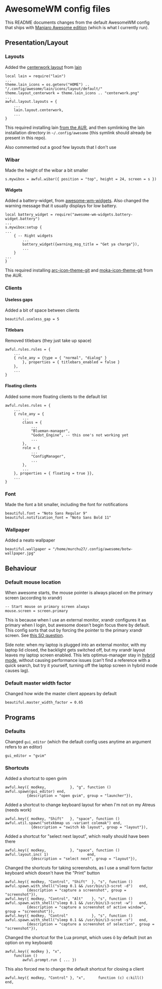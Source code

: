 # AwesomeWM config files

This README documents changes from the default AwesomeWM config that ships with
[Manjaro Awesome edition][1] (which is what I currently run).

## Presentation/Layout

### Layouts
Added the [centerwork layout][5] from [lain][6]

    local lain = require("lain")
    ...
    theme.lain_icons = os.getenv("HOME") .. "/.config/awesome/lain/icons/layout/default/"
    theme.layout_centerwork = theme.lain_icons .. "centerwork.png"
    ...
    awful.layout.layouts = {
        ...
        lain.layout.centerwork,
        ...
    }

This required installing lain [from the AUR][7], and then symlinking the lain
installation directory in `~/.config/awesome` (this symlink should already be
present in this repo).

Also commented out a good few layouts that I don't use

### Wibar
Made the height of the wibar a bit smaller

    s.mywibox = awful.wibar({ position = "top", height = 24, screen = s })

#### Widgets
Added a battery-widget, from [awesome-wm-widgets][4]. Also changed the warning
message that it usually displays for low battery.

    local battery_widget = require("awesome-wm-widgets.battery-widget.battery")
    ...
    s.mywibox:setup {
    ...
        { -- Right widgets
            ...
            battery_widget({warning_msg_title = "Get ya charga"}),
            ...
        }
    ...
    }

This required installing [arc-icon-theme-git][8] and
[moka-icon-theme-git][9] from the AUR.

### Clients
#### Useless gaps
Added a bit of space between clients

    beautiful.useless_gap = 5


#### Titlebars
Removed titlebars (they just take up space)

    awful.rules.rules = {
        ...
        { rule_any = {type = { "normal", "dialog" }
            }, properties = { titlebars_enabled = false }
        },
        ...
    }


#### Floating clients
Added some more floating clients to the default list

    awful.rules.rules = {
        ...
        { rule_any = {
            ...
            class = {
                ...
                "Blueman-manager",
                "Godot_Engine", -- this one's not working yet
                ...
            },
            role = {
                ...
                "ConfigManager",
                ...
            },
            ...
        }, properties = { floating = true }},
        ...
    }


### Font
Made the font a bit smaller, including the font for notifications

    beautiful.font = "Noto Sans Regular 9"
    beautiful.notification_font = "Noto Sans Bold 11"

### Wallpaper
Added a neato wallpaper

    beautiful.wallpaper = "/home/murchu27/.config/awesome/botw-wallpaper.jpg"


## Behaviour

### Default mouse location
When awesome starts, the mouse pointer is always placed on the primary screen
(according to xrandr)

    -- Start mouse on primary screen always
    mouse.screen = screen.primary

This is because when I use an external monitor, xrandr configures it as primary
when I login, but awesome doesn't begin focus there by default. This config
sorts that out by forcing the pointer to the primary xrandr screen. See 
[this SO question][2].

Side note: when my laptop is plugged into an external monitor, with my
laptop lid closed, the backlight gets switched off, but my xrandr layout leaves
my laptop screen enabled. This lets optimus-manager stay in [hybrid mode][3],
without causing performance issues (can't find a reference with a quick search,
but try it yourself, turning off the laptop screen in hybrid mode causes lag).

### Default master width factor
Changed how wide the master client appears by default

    beautiful.master_width_factor = 0.65


## Programs

### Defaults

Changed `gui_editor` (which the default config uses anytime an argument refers
to an editor)

    gui_editor = "gvim"
    
### Shortcuts

Added a shortcut to open gvim

    awful.key({ modkey,           }, "g", function () awful.spawn(gui_editor) end,
              {description = "open gvim", group = "launcher"}),

Added a shortcut to change keyboard layout for when I'm not on my Atreus (needs
work)

    awful.key({ modkey, "Shift"   }, "space", function () awful.util.spawn("setxkbmap us -variant colemak") end,
                {description = "switch kb layout", group = "layout"}),

Added a shortcut for "select next layout", which really should have been there

    awful.key({ modkey,           }, "space", function () awful.layout.inc( 1)                  end,
                {description = "select next", group = "layout"}),

Changed the shortcuts for taking screenshots, as I use a small form factor
keyboard which doesn't have the "Print" button

    awful.key({ modkey, "Control", "Shift"  }, "s", function () awful.spawn.with_shell("sleep 0.1 && /usr/bin/i3-scrot -d")   end,
              {description = "capture a screenshot", group = "screenshot"}),
    awful.key({ modkey, "Control", "Alt"    }, "s", function () awful.spawn.with_shell("sleep 0.1 && /usr/bin/i3-scrot -w")   end,
              {description = "capture a screenshot of active window", group = "screenshot"}),
    awful.key({ modkey, "Control"           }, "s", function () awful.spawn.with_shell("sleep 0.1 && /usr/bin/i3-scrot -s")   end,
              {description = "capture a screenshot of selection", group = "screenshot"}),

Changed the shortcut for the Lua prompt, which uses ö by default (not an option
on my keyboard)

    awful.key({ modkey }, "x",
        function ()
            awful.prompt.run { ... })

This also forced me to change the default shortcut for closing a client

    awful.key({ modkey, "Control" }, "x",      function (c) c:kill()                         end,

 [1]: https://gitlab.manjaro.org/profiles-and-settings/desktop-settings/-/tree/master/community/awesome/skel/.config/awesome
 [2]: https://stackoverflow.com/questions/66687389/changing-default-focused-screen-on-awesome-wm
 [3]: https://github.com/Askannz/optimus-manager#usage
 [4]: https://github.com/streetturtle/awesome-wm-widgets
 [5]: https://github.com/lcpz/lain/wiki/Layouts#centerwork
 [6]: https://github.com/lcpz/lain
 [7]: https://aur.archlinux.org/packages/lain-git
 [8]: https://aur.archlinux.org/packages/arc-icon-theme-git/
 [9]: https://aur.archlinux.org/packages/moka-icon-theme-git/
